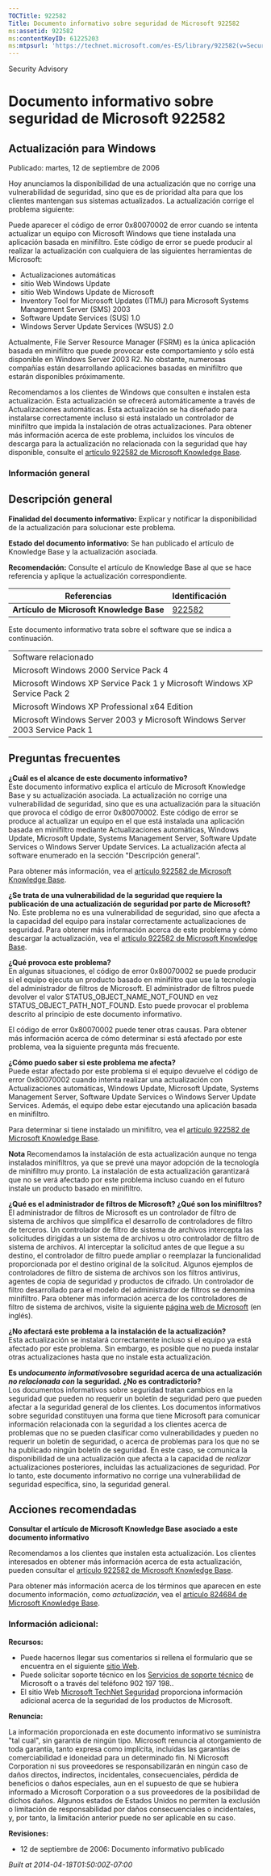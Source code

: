```yaml
---
TOCTitle: 922582
Title: Documento informativo sobre seguridad de Microsoft 922582
ms:assetid: 922582
ms:contentKeyID: 61225203
ms:mtpsurl: 'https://technet.microsoft.com/es-ES/library/922582(v=Security.10)'
---
```


Security Advisory

Documento informativo sobre seguridad de Microsoft 922582
=========================================================

Actualización para Windows
--------------------------

Publicado: martes, 12 de septiembre de 2006

Hoy anunciamos la disponibilidad de una actualización que no corrige una vulnerabilidad de seguridad, sino que es de prioridad alta para que los clientes mantengan sus sistemas actualizados. La actualización corrige el problema siguiente:

Puede aparecer el código de error 0x80070002 de error cuando se intenta actualizar un equipo con Microsoft Windows que tiene instalada una aplicación basada en minifiltro. Este código de error se puede producir al realizar la actualización con cualquiera de las siguientes herramientas de Microsoft:

-   Actualizaciones automáticas
-   sitio Web Windows Update
-   sitio Web Windows Update de Microsoft
-   Inventory Tool for Microsoft Updates (ITMU) para Microsoft Systems Management Server (SMS) 2003
-   Software Update Services (SUS) 1.0
-   Windows Server Update Services (WSUS) 2.0

Actualmente, File Server Resource Manager (FSRM) es la única aplicación basada en minifiltro que puede provocar este comportamiento y sólo está disponible en Windows Server 2003 R2. No obstante, numerosas compañías están desarrollando aplicaciones basadas en minifiltro que estarán disponibles próximamente.

Recomendamos a los clientes de Windows que consulten e instalen esta actualización. Esta actualización se ofrecerá automáticamente a través de Actualizaciones automáticas. Esta actualización se ha diseñado para instalarse correctamente incluso si está instalado un controlador de minifiltro que impida la instalación de otras actualizaciones. Para obtener más información acerca de este problema, incluidos los vínculos de descarga para la actualización no relacionada con la seguridad que hay disponible, consulte el [artículo 922582 de Microsoft Knowledge Base](http://support.microsoft.com/kb/922582).

### Información general

Descripción general
-------------------

**Finalidad del documento informativo:** Explicar y notificar la disponibilidad de la actualización para solucionar este problema.

**Estado del documento informativo:** Se han publicado el artículo de Knowledge Base y la actualización asociada.

**Recomendación:** Consulte el artículo de Knowledge Base al que se hace referencia y aplique la actualización correspondiente.

| Referencias                              | Identificación                                   |
|------------------------------------------|--------------------------------------------------|
| **Artículo de Microsoft Knowledge Base** | [922582](http://support.microsoft.com/kb/922582) |

Este documento informativo trata sobre el software que se indica a continuación.

|                                                                              |
|------------------------------------------------------------------------------|
| Software relacionado                                                         |
| Microsoft Windows 2000 Service Pack 4                                        |
| Microsoft Windows XP Service Pack 1 y Microsoft Windows XP Service Pack 2    |
| Microsoft Windows XP Professional x64 Edition                                |
| Microsoft Windows Server 2003 y Microsoft Windows Server 2003 Service Pack 1 |

Preguntas frecuentes
--------------------

**¿Cuál es el alcance de este documento informativo?**  
Este documento informativo explica el artículo de Microsoft Knowledge Base y su actualización asociada. La actualización no corrige una vulnerabilidad de seguridad, sino que es una actualización para la situación que provoca el código de error 0x80070002. Este código de error se produce al actualizar un equipo en el que está instalada una aplicación basada en minifiltro mediante Actualizaciones automáticas, Windows Update, Microsoft Update, Systems Management Server, Software Update Services o Windows Server Update Services. La actualización afecta al software enumerado en la sección "Descripción general".

Para obtener más información, vea el [artículo 922582 de Microsoft Knowledge Base](http://support.microsoft.com/kb/922582).

**¿Se trata de una vulnerabilidad de la seguridad que requiere la publicación de una actualización de seguridad por parte de Microsoft?**  
No. Este problema no es una vulnerabilidad de seguridad, sino que afecta a la capacidad del equipo para instalar correctamente actualizaciones de seguridad. Para obtener más información acerca de este problema y cómo descargar la actualización, vea el [artículo 922582 de Microsoft Knowledge Base](http://support.microsoft.com/kb/922582).

**¿Qué provoca este problema?**  
En algunas situaciones, el código de error 0x80070002 se puede producir si el equipo ejecuta un producto basado en minifiltro que use la tecnología del administrador de filtros de Microsoft. El administrador de filtros puede devolver el valor STATUS\_OBJECT\_NAME\_NOT\_FOUND en vez STATUS\_OBJECT\_PATH\_NOT\_FOUND. Esto puede provocar el problema descrito al principio de este documento informativo.

El código de error 0x80070002 puede tener otras causas. Para obtener más información acerca de cómo determinar si está afectado por este problema, vea la siguiente pregunta más frecuente.

**¿Cómo puedo saber si este problema me afecta?**  
Puede estar afectado por este problema si el equipo devuelve el código de error 0x80070002 cuando intenta realizar una actualización con Actualizaciones automáticas, Windows Update, Microsoft Update, Systems Management Server, Software Update Services o Windows Server Update Services. Además, el equipo debe estar ejecutando una aplicación basada en minifiltro.

Para determinar si tiene instalado un minifiltro, vea el [artículo 922582 de Microsoft Knowledge Base](http://support.microsoft.com/kb/922582).

**Nota** Recomendamos la instalación de esta actualización aunque no tenga instalados minifiltros, ya que se prevé una mayor adopción de la tecnología de minifiltro muy pronto. La instalación de esta actualización garantizará que no se verá afectado por este problema incluso cuando en el futuro instale un producto basado en minifiltro.

**¿Qué es el administrador de filtros de Microsoft? ¿Qué son los minifiltros?**  
El administrador de filtros de Microsoft es un controlador de filtro de sistema de archivos que simplifica el desarrollo de controladores de filtro de terceros. Un controlador de filtro de sistema de archivos intercepta las solicitudes dirigidas a un sistema de archivos u otro controlador de filtro de sistema de archivos. Al interceptar la solicitud antes de que llegue a su destino, el controlador de filtro puede ampliar o reemplazar la funcionalidad proporcionada por el destino original de la solicitud. Algunos ejemplos de controladores de filtro de sistema de archivos son los filtros antivirus, agentes de copia de seguridad y productos de cifrado. Un controlador de filtro desarrollado para el modelo del administrador de filtros se denomina minifiltro. Para obtener más información acerca de los controladores de filtro de sistema de archivos, visite la siguiente [página web de Microsoft](http://go.microsoft.com/fwlink/?linkid=72993) (en inglés).

**¿No afectará este problema a la instalación de la actualización?**  
Esta actualización se instalará correctamente incluso si el equipo ya está afectado por este problema. Sin embargo, es posible que no pueda instalar otras actualizaciones hasta que no instale esta actualización.

**Es un*documento informativo*sobre seguridad acerca de una actualización** ***no relacionada con*** **la seguridad. ¿No es contradictorio?**  
Los documentos informativos sobre seguridad tratan cambios en la seguridad que pueden no requerir un boletín de seguridad pero que pueden afectar a la seguridad general de los clientes. Los documentos informativos sobre seguridad constituyen una forma que tiene Microsoft para comunicar información relacionada con la seguridad a los clientes acerca de problemas que no se pueden clasificar como vulnerabilidades y pueden no requerir un boletín de seguridad, o acerca de problemas para los que no se ha publicado ningún boletín de seguridad. En este caso, se comunica la disponibilidad de una actualización que afecta a la capacidad de *realizar* actualizaciones posteriores, incluidas las actualizaciones de seguridad. Por lo tanto, este documento informativo no corrige una vulnerabilidad de seguridad específica, sino, la seguridad general.

Acciones recomendadas
---------------------

**Consultar el artículo de Microsoft Knowledge Base asociado a este documento informativo**

Recomendamos a los clientes que instalen esta actualización. Los clientes interesados en obtener más información acerca de esta actualización, pueden consultar el [artículo 922582 de Microsoft Knowledge Base](http://support.microsoft.com/kb/922582).

Para obtener más información acerca de los términos que aparecen en este documento información, como *actualización*, vea el [artículo 824684 de Microsoft Knowledge Base](http://support.microsoft.com/kb/824684).

### Información adicional:

**Recursos:**

-   Puede hacernos llegar sus comentarios si rellena el formulario que se encuentra en el siguiente [sitio Web](https://support.microsoft.com/common/survey.aspx?scid=sw;en;1257&amp;showpage=1&amp;ws=technet&amp;sd=tech).
-   Puede solicitar soporte técnico en los [Servicios de soporte técnico](http://support.microsoft.com/default.aspx?scid=fh;es-es;incidentsubmit) de Microsoft o a través del teléfono 902 197 198..
-   El sitio Web [Microsoft TechNet Seguridad](http://www.microsoft.com/spain/technet/seguridad/default.mspx) proporciona información adicional acerca de la seguridad de los productos de Microsoft.

**Renuncia:**

La información proporcionada en este documento informativo se suministra "tal cual", sin garantía de ningún tipo. Microsoft renuncia al otorgamiento de toda garantía, tanto expresa como implícita, incluidas las garantías de comerciabilidad e idoneidad para un determinado fin. Ni Microsoft Corporation ni sus proveedores se responsabilizarán en ningún caso de daños directos, indirectos, incidentales, consecuenciales, pérdida de beneficios o daños especiales, aun en el supuesto de que se hubiera informado a Microsoft Corporation o a sus proveedores de la posibilidad de dichos daños. Algunos estados de Estados Unidos no permiten la exclusión o limitación de responsabilidad por daños consecuenciales o incidentales, y, por tanto, la limitación anterior puede no ser aplicable en su caso.

**Revisiones:**

-   12 de septiembre de 2006: Documento informativo publicado

*Built at 2014-04-18T01:50:00Z-07:00*

